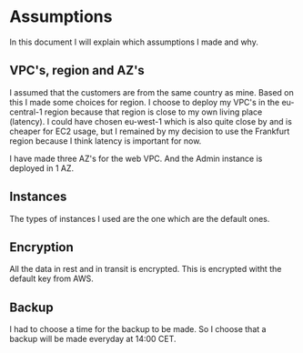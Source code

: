 # Assumptions

In this document I will explain which assumptions I made and why.

## VPC's, region and AZ's

I assumed that the customers are from the same country as mine. Based on this I made some choices for region. 
I choose to deploy my VPC's in the eu-central-1 region because that region is close to my own living place (latency). I could have chosen eu-west-1 which is also quite close by and is cheaper for EC2 usage, but I remained by my decision to use the Frankfurt region because I think latency is important for now.

I have made three AZ's for the web VPC. And the Admin instance is deployed in 1 AZ. 

## Instances

The types of instances I used are the one which are the default ones. 

## Encryption

All the data in rest and in transit is encrypted. This is encrypted witht the default key from AWS. 

## Backup

I had to choose a time for the backup to be made. So I choose that a backup will be made everyday at 14:00 CET.
